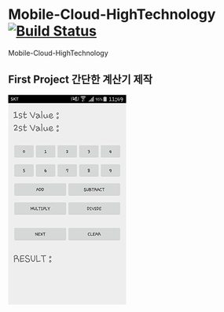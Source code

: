 # Mobile-Cloud-HighTechnology [![Build Status](https://travis-ci.org/KimBoWoon/Mobile-Cloud-HighTechnology.svg?branch=master)](https://travis-ci.org/KimBoWoon/Mobile-Cloud-HighTechnology)
Mobile-Cloud-HighTechnology

## First Project 간단한 계산기 제작
![GitHub Logo](https://github.com/KimBoWoon/Mobile-Cloud-HighTechnology/blob/master/calculator/calculator.png)
